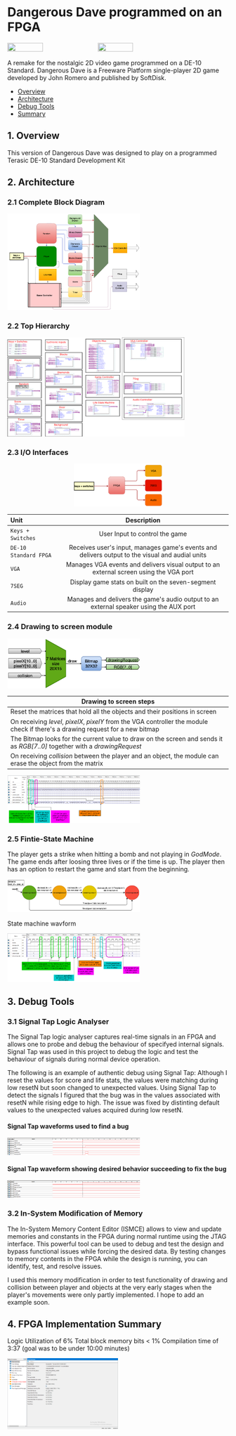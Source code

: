 # Dangerous Dave programmed on an FPGA
<p>
<img src="https://github.com/sthd/Dangerous-Dave-FPGA/blob/main/b/gameplayA.png"  width="40%" height="40%">
<img src="https://github.com/sthd/Dangerous-Dave-FPGA/blob/main/b/gameplayB.png"  width="40%" height="40%">
</p>

A remake for the nostalgic 2D video game programmed on a DE-10 Standard. 
Dangerous Dave is a Freeware Platform single-player 2D game developed by John Romero and published by SoftDisk.

- [Overview](#1-overview)
- [Architecture](#2-architecture)
- [Debug Tools](#3-debug-tools)
- [Summary](#4-fpga-implementation-summary)


## 1. Overview
This version of Dangerous Dave was designed to play on a programmed Terasic DE-10 Standard Development Kit


## 2. Architecture

### 2.1 Complete Block Diagram
<img src="https://github.com/sthd/Dangerous-Dave-FPGA/blob/main/b/BlockDiagram.png"  width="60%" height="60%">

### 2.2 Top Hierarchy
<img src="https://github.com/sthd/Dangerous-Dave-FPGA/blob/main/b/TopHierarchy.png"  width="80%" height="80%">

### 2.3 I/O Interfaces
<p align="center"><img src="https://github.com/sthd/Dangerous-Dave-FPGA/blob/main/b/IO.png"  width="40%" height="40%"></p>

| Unit| Description 
|:-------------------------|:--------------:|
| `Keys + Switches`     | User Input to control the game | 
| `DE-10 Standard FPGA` | Receives user's input, manages game's events and delivers output to the visual and audial units | 
| `VGA`                 | Manages VGA events and delivers visual output to an external screen using the VGA port|
| `7SEG`                | Display game stats on built on the seven-segment display |
| `Audio`               | Manages and delivers the game's audio output to an external speaker using the AUX port |


### 2.4 Drawing to screen module
<img src="https://github.com/sthd/Dangerous-Dave-FPGA/blob/main/b/DrawingMatrices.png"  width="60%" height="60%">

| Drawing to screen steps |
|----------------------|
| Reset the matrices that hold all the objects and their positions in screen | 
| On receiving _level_, _pixelX_, _pixelY_ from the VGA controller the module check if there's a drawing request for a new bitmap | 
| The Bitmap looks for the current value to draw on the screen and sends it as _RGB[7..0]_ together with a _drawingRequest_ |
| On receiving _collision_ between the player and an object, the module can erase the object from the matrix |

<img src="https://github.com/sthd/Dangerous-Dave-FPGA/blob/main/b/matricesWaveforms.png"  width="60%" height="60%">


### 2.5 Fintie-State Machine
The player gets a strike when hitting a bomb and not playing in *GodMode*. The game ends after loosing three lives or if the time is up. 
The player then has an option to restart the game and start from the beginning.

<img src="https://github.com/sthd/Dangerous-Dave-FPGA/blob/main/b/mealyFSM.png"  width="60%" height="60%">

State machine wavform

<img src="https://github.com/sthd/Dangerous-Dave-FPGA/blob/main/b/stateMachineWaveforms.png"  width="60%" height="60%">

## 3. Debug Tools
### 3.1 Signal Tap Logic Analyser
The Signal Tap logic analyser captures real-time signals in an FPGA and allows one to probe and debug the behaviour of specifyed internal signals. Signal Tap was used in this project to debug the logic and test the behaviour of signals during normal device operation.

The following is an example of authentic debug using Signal Tap:
Although I reset the values for score and life stats, the values were matching during low resetN but soon changed to unexpected values.
Using Signal Tap to detect the signals I figured that the bug was in the values associated with resetN while rising edge to high.
The issue was fixed by distinting default values to the unexpected values acquired during low resetN.

#### Signal Tap waveforms used to find a bug
<img src="https://github.com/sthd/Dangerous-Dave-FPGA/blob/main/b/SignalTapBugFound.png"  width="60%" height="60%">


#### Signal Tap waveform showing desired behavior succeeding to fix the bug
<img src="https://github.com/sthd/Dangerous-Dave-FPGA/blob/main/b/SignalTapBugFixed.png"  width="60%" height="60%">

### 3.2 In-System Modification of Memory
The In-System Memory Content Editor (ISMCE) allows to view and update memories and constants in the FPGA during normal runtime using the JTAG interface. 
This powerful tool can be used to debug and test the design and bypass functional issues while forcing the desired data.
By testing changes to memory contents in the FPGA while the design is running, you can identify, test, and resolve issues.

I used this memory modification in order to test functionality of drawing and collision between player and objects at the very early stages when the player's movements were only partly implemented.
I hope to add an example soon.



## 4. FPGA Implementation Summary
Logic Utilization of 6%
Total block memory bits < 1%
Compilation time of 3:37 (goal was to be under 10:00 minutes)

<img src="https://github.com/sthd/Dangerous-Dave-FPGA/blob/main/b/FlowSummary.png"  width="50%" height="50%">

